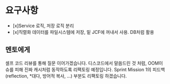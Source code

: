 # 요구사항
- [x]Service 로직, 저장 로직 분리
- [x]직렬화 데이터를 파일시스템에 저장, 밑 JCF에 꺼내서 사용. DB처럼 활용
## 멘토에게
셀프 코드 리뷰를 통해 질문 이어가겠습니다.
디스코드에서 말씀드린 것 처럼, OOM이슈를 피해 진짜 캐시처럼 동작하도록 리팩토링 예정입니다.
Sprint Mission 1의 피드백(reflection, *대다, 방어적 복사, ...) 부분도 리팩토링 하겠습니다.

